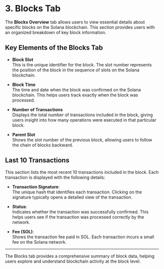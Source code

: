 # 3. Blocks Tab

The **Blocks Overview** tab allows users to view essential details about specific blocks on the Solana blockchain. This section provides users with an organized breakdown of key block information.

## Key Elements of the Blocks Tab

- **Block Slot**  
  This is the unique identifier for the block. The slot number represents the position of the block in the sequence of slots on the Solana blockchain.

- **Block Time**  
  The time and date when the block was confirmed on the Solana blockchain. This helps users track exactly when the block was processed.

- **Number of Transactions**  
  Displays the total number of transactions included in the block, giving users insight into how many operations were executed in that particular block.

- **Parent Slot**  
  Shows the slot number of the previous block, allowing users to follow the chain of blocks backward.

## Last 10 Transactions

This section lists the most recent 10 transactions included in the block. Each transaction is displayed with the following details:

- **Transaction Signature**:  
  The unique hash that identifies each transaction. Clicking on the signature typically opens a detailed view of the transaction.

- **Status**:  
  Indicates whether the transaction was successfully confirmed. This helps users see if the transaction was processed correctly by the network.

- **Fee (SOL)**:  
  Shows the transaction fee paid in SOL. Each transaction incurs a small fee on the Solana network.

---

The Blocks tab provides a comprehensive summary of block data, helping users explore and understand blockchain activity at the block level.
